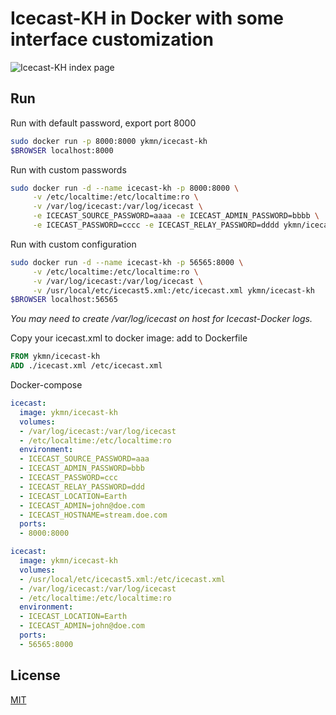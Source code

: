 # Icecast-KH in Docker with some interface customization 
![Icecast-KH index page](https://hsto.org/webt/ju/iq/-q/juiq-qavdkhyq_krwiohy173igu.png)

## Run

Run with default password, export port 8000

```bash
sudo docker run -p 8000:8000 ykmn/icecast-kh
$BROWSER localhost:8000
```

Run with custom passwords

```bash
sudo docker run -d --name icecast-kh -p 8000:8000 \
     -v /etc/localtime:/etc/localtime:ro \
     -v /var/log/icecast:/var/log/icecast \
     -e ICECAST_SOURCE_PASSWORD=aaaa -e ICECAST_ADMIN_PASSWORD=bbbb \
     -e ICECAST_PASSWORD=cccc -e ICECAST_RELAY_PASSWORD=dddd ykmn/icecast-kh
```

Run with custom configuration

```bash
sudo docker run -d --name icecast-kh -p 56565:8000 \
     -v /etc/localtime:/etc/localtime:ro \
     -v /var/log/icecast:/var/log/icecast \
     -v /usr/local/etc/icecast5.xml:/etc/icecast.xml ykmn/icecast-kh
$BROWSER localhost:56565
```
*You may need to create /var/log/icecast on host for Icecast-Docker logs.*


Copy your icecast.xml to docker image: add to Dockerfile

```Dockerfile
FROM ykmn/icecast-kh
ADD ./icecast.xml /etc/icecast.xml
```

Docker-compose

```yaml
icecast:
  image: ykmn/icecast-kh
  volumes:
  - /var/log/icecast:/var/log/icecast
  - /etc/localtime:/etc/localtime:ro
  environment:
  - ICECAST_SOURCE_PASSWORD=aaa
  - ICECAST_ADMIN_PASSWORD=bbb
  - ICECAST_PASSWORD=ccc
  - ICECAST_RELAY_PASSWORD=ddd
  - ICECAST_LOCATION=Earth
  - ICECAST_ADMIN=john@doe.com
  - ICECAST_HOSTNAME=stream.doe.com
  ports:
  - 8000:8000
```

```yaml
icecast:
  image: ykmn/icecast-kh
  volumes:
  - /usr/local/etc/icecast5.xml:/etc/icecast.xml 
  - /var/log/icecast:/var/log/icecast
  - /etc/localtime:/etc/localtime:ro
  environment:
  - ICECAST_LOCATION=Earth
  - ICECAST_ADMIN=john@doe.com
  ports:
  - 56565:8000
```


## License

[MIT](https://github.com/ykmn/docker-icecast-kh/blob/master/LICENSE.md)
